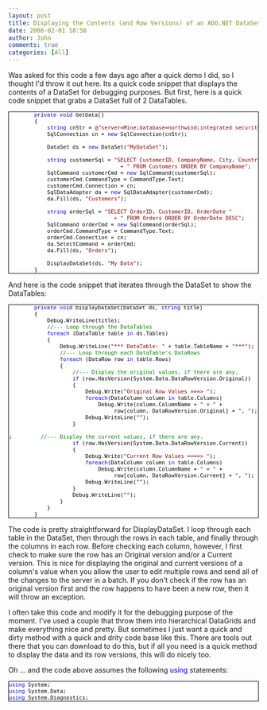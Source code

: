 ```yaml
---
layout: post
title: Displaying the Contents (and Row Versions) of an ADO.NET DataSet
date: 2008-02-01 18:50
author: John
comments: true
categories: [All]
---
```

<P>Was asked for this code a few days ago after a quick demo I did, so I thought I'd throw it out here. Its a&nbsp;quick code snippet that displays the contents of a DataSet for debugging purposes. But first, here is a quick code snippet that grabs a DataSet full of 2 DataTables.</P> <DIV style="BORDER-RIGHT: windowtext 1pt solid; PADDING-RIGHT: 0pt; BORDER-TOP: windowtext 1pt solid; PADDING-LEFT: 0pt; FONT-SIZE: 8pt; BACKGROUND: white; PADDING-BOTTOM: 0pt; BORDER-LEFT: windowtext 1pt solid; COLOR: black; PADDING-TOP: 0pt; BORDER-BOTTOM: windowtext 1pt solid; FONT-FAMILY: Courier New">&nbsp;&nbsp;&nbsp;&nbsp;&nbsp;&nbsp;&nbsp; <SPAN style="COLOR: blue">private</SPAN> <SPAN style="COLOR: blue">void</SPAN> GetData()<PRE style="MARGIN: 0px">&nbsp;&nbsp;&nbsp; &nbsp;&nbsp;&nbsp; {</PRE><PRE style="MARGIN: 0px">&nbsp;&nbsp;&nbsp; &nbsp;&nbsp;&nbsp; &nbsp;&nbsp;&nbsp; <SPAN style="COLOR: blue">string</SPAN> cnStr = <SPAN style="COLOR: maroon">@"server=Mine;database=northwind;integrated security=true;"</SPAN>;</PRE><PRE style="MARGIN: 0px">&nbsp;&nbsp;&nbsp; &nbsp;&nbsp;&nbsp; &nbsp;&nbsp;&nbsp; SqlConnection cn = <SPAN style="COLOR: blue">new</SPAN> SqlConnection(cnStr);</PRE><PRE style="MARGIN: 0px">&nbsp;</PRE><PRE style="MARGIN: 0px">&nbsp;&nbsp;&nbsp; &nbsp;&nbsp;&nbsp; &nbsp;&nbsp;&nbsp; DataSet ds = <SPAN style="COLOR: blue">new</SPAN> DataSet(<SPAN style="COLOR: maroon">"MyDataSet"</SPAN>);</PRE><PRE style="MARGIN: 0px">&nbsp;</PRE><PRE style="MARGIN: 0px">&nbsp;&nbsp;&nbsp; &nbsp;&nbsp;&nbsp; &nbsp;&nbsp;&nbsp; <SPAN style="COLOR: blue">string</SPAN> customerSql = <SPAN style="COLOR: maroon">"SELECT CustomerID, CompanyName, City, Country"</SPAN></PRE><PRE style="MARGIN: 0px"><SPAN style="COLOR: maroon">&nbsp;&nbsp;&nbsp;&nbsp;&nbsp;&nbsp;&nbsp;&nbsp;&nbsp;&nbsp;&nbsp;&nbsp;&nbsp;&nbsp;&nbsp;&nbsp;&nbsp;&nbsp;&nbsp;&nbsp;&nbsp;&nbsp;&nbsp;&nbsp;&nbsp;&nbsp;&nbsp;&nbsp;&nbsp;&nbsp;&nbsp;&nbsp;&nbsp;&nbsp;&nbsp;+ " FROM Customers ORDER BY CompanyName"</SPAN>;</PRE><PRE style="MARGIN: 0px">&nbsp;&nbsp;&nbsp; &nbsp;&nbsp;&nbsp; &nbsp;&nbsp;&nbsp; SqlCommand customerCmd = <SPAN style="COLOR: blue">new</SPAN> SqlCommand(customerSql);</PRE><PRE style="MARGIN: 0px">&nbsp;&nbsp;&nbsp; &nbsp;&nbsp;&nbsp; &nbsp;&nbsp;&nbsp; customerCmd.CommandType = CommandType.Text;</PRE><PRE style="MARGIN: 0px">&nbsp;&nbsp;&nbsp; &nbsp;&nbsp;&nbsp; &nbsp;&nbsp;&nbsp; customerCmd.Connection = cn;</PRE><PRE style="MARGIN: 0px">&nbsp;&nbsp;&nbsp; &nbsp;&nbsp;&nbsp; &nbsp;&nbsp;&nbsp; SqlDataAdapter da = <SPAN style="COLOR: blue">new</SPAN> SqlDataAdapter(customerCmd);</PRE><PRE style="MARGIN: 0px">&nbsp;&nbsp;&nbsp; &nbsp;&nbsp;&nbsp; &nbsp;&nbsp;&nbsp; da.Fill(ds, <SPAN style="COLOR: maroon">"Customers"</SPAN>);</PRE><PRE style="MARGIN: 0px">&nbsp;</PRE><PRE style="MARGIN: 0px">&nbsp;&nbsp;&nbsp; &nbsp;&nbsp;&nbsp; &nbsp;&nbsp;&nbsp; <SPAN style="COLOR: blue">string</SPAN> orderSql = <SPAN style="COLOR: maroon">"SELECT OrderID, CustomerID, OrderDate "</SPAN></PRE><PRE style="MARGIN: 0px"><SPAN style="COLOR: maroon">&nbsp;&nbsp;&nbsp;&nbsp;&nbsp;&nbsp;&nbsp;&nbsp;&nbsp;&nbsp;&nbsp;&nbsp;&nbsp;&nbsp;&nbsp;&nbsp;&nbsp;&nbsp;&nbsp;&nbsp;&nbsp;&nbsp;&nbsp;&nbsp;&nbsp;&nbsp;&nbsp;&nbsp;&nbsp;&nbsp;&nbsp;&nbsp;&nbsp;+ " FROM Orders ORDER BY OrderDate DESC"</SPAN>;</PRE><PRE style="MARGIN: 0px">&nbsp;&nbsp;&nbsp; &nbsp;&nbsp;&nbsp; &nbsp;&nbsp;&nbsp; SqlCommand orderCmd = <SPAN style="COLOR: blue">new</SPAN> SqlCommand(orderSql);</PRE><PRE style="MARGIN: 0px">&nbsp;&nbsp;&nbsp; &nbsp;&nbsp;&nbsp; &nbsp;&nbsp;&nbsp; orderCmd.CommandType = CommandType.Text;</PRE><PRE style="MARGIN: 0px">&nbsp;&nbsp;&nbsp; &nbsp;&nbsp;&nbsp; &nbsp;&nbsp;&nbsp; orderCmd.Connection = cn;</PRE><PRE style="MARGIN: 0px">&nbsp;&nbsp;&nbsp; &nbsp;&nbsp;&nbsp; &nbsp;&nbsp;&nbsp; da.SelectCommand = orderCmd;</PRE><PRE style="MARGIN: 0px">&nbsp;&nbsp;&nbsp; &nbsp;&nbsp;&nbsp; &nbsp;&nbsp;&nbsp; da.Fill(ds, <SPAN style="COLOR: maroon">"Orders"</SPAN>);</PRE><PRE style="MARGIN: 0px">&nbsp;</PRE><PRE style="MARGIN: 0px">&nbsp;&nbsp;&nbsp; &nbsp;&nbsp;&nbsp; &nbsp;&nbsp;&nbsp; DisplayDataSet(ds, <SPAN style="COLOR: maroon">"My Data"</SPAN>);</PRE><PRE style="MARGIN: 0px">&nbsp;&nbsp;&nbsp; &nbsp;&nbsp;&nbsp; }</PRE></DIV><!--EndFragment--> <P>And here is the code snippet that iterates through the DataSet to show the DataTables:</P> <DIV style="BORDER-RIGHT: windowtext 1pt solid; PADDING-RIGHT: 0pt; BORDER-TOP: windowtext 1pt solid; PADDING-LEFT: 0pt; FONT-SIZE: 8pt; BACKGROUND: white; PADDING-BOTTOM: 0pt; BORDER-LEFT: windowtext 1pt solid; COLOR: black; PADDING-TOP: 0pt; BORDER-BOTTOM: windowtext 1pt solid; FONT-FAMILY: Courier New">&nbsp;&nbsp;&nbsp;&nbsp;&nbsp;&nbsp;&nbsp; <SPAN style="COLOR: blue">private</SPAN> <SPAN style="COLOR: blue">void</SPAN> DisplayDataSet(DataSet ds, <SPAN style="COLOR: blue">string</SPAN> title)<PRE style="MARGIN: 0px">&nbsp;&nbsp;&nbsp; &nbsp;&nbsp;&nbsp; {</PRE><PRE style="MARGIN: 0px">&nbsp;&nbsp;&nbsp; &nbsp;&nbsp;&nbsp; &nbsp;&nbsp;&nbsp; Debug.WriteLine(title);</PRE><PRE style="MARGIN: 0px">&nbsp;&nbsp;&nbsp; &nbsp;&nbsp;&nbsp; &nbsp;&nbsp;&nbsp; <SPAN style="COLOR: green">//--- Loop through the DataTables</SPAN></PRE><PRE style="MARGIN: 0px">&nbsp;&nbsp;&nbsp; &nbsp;&nbsp;&nbsp; &nbsp;&nbsp;&nbsp; <SPAN style="COLOR: blue">foreach</SPAN> (DataTable table <SPAN style="COLOR: blue">in</SPAN> ds.Tables)</PRE><PRE style="MARGIN: 0px">&nbsp;&nbsp;&nbsp; &nbsp;&nbsp;&nbsp; &nbsp;&nbsp;&nbsp; {</PRE><PRE style="MARGIN: 0px">&nbsp;&nbsp;&nbsp; &nbsp;&nbsp;&nbsp; &nbsp;&nbsp;&nbsp; &nbsp;&nbsp;&nbsp; Debug.WriteLine(<SPAN style="COLOR: maroon">"*** DataTable: "</SPAN> + table.TableName + <SPAN style="COLOR: maroon">"***"</SPAN>);</PRE><PRE style="MARGIN: 0px">&nbsp;&nbsp;&nbsp; &nbsp;&nbsp;&nbsp; &nbsp;&nbsp;&nbsp; &nbsp;&nbsp;&nbsp; <SPAN style="COLOR: green">//--- Loop through each DataTable's DataRows</SPAN></PRE><PRE style="MARGIN: 0px">&nbsp;&nbsp;&nbsp; &nbsp;&nbsp;&nbsp; &nbsp;&nbsp;&nbsp; &nbsp;&nbsp;&nbsp; <SPAN style="COLOR: blue">foreach</SPAN> (DataRow row <SPAN style="COLOR: blue">in</SPAN> table.Rows)</PRE><PRE style="MARGIN: 0px">&nbsp;&nbsp;&nbsp; &nbsp;&nbsp;&nbsp; &nbsp;&nbsp;&nbsp; &nbsp;&nbsp;&nbsp; {</PRE><PRE style="MARGIN: 0px">&nbsp;&nbsp;&nbsp; &nbsp;&nbsp;&nbsp; &nbsp;&nbsp;&nbsp; &nbsp;&nbsp;&nbsp; &nbsp;&nbsp;&nbsp; <SPAN style="COLOR: green">//--- Display the original values, if there are any.</SPAN></PRE><PRE style="MARGIN: 0px">&nbsp;&nbsp;&nbsp; &nbsp;&nbsp;&nbsp; &nbsp;&nbsp;&nbsp; &nbsp;&nbsp;&nbsp; &nbsp;&nbsp;&nbsp; <SPAN style="COLOR: blue">if</SPAN> (row.HasVersion(System.Data.DataRowVersion.Original))</PRE><PRE style="MARGIN: 0px">&nbsp;&nbsp;&nbsp; &nbsp;&nbsp;&nbsp; &nbsp;&nbsp;&nbsp; &nbsp;&nbsp;&nbsp; &nbsp;&nbsp;&nbsp; {</PRE><PRE style="MARGIN: 0px">&nbsp;&nbsp;&nbsp; &nbsp;&nbsp;&nbsp; &nbsp;&nbsp;&nbsp; &nbsp;&nbsp;&nbsp; &nbsp;&nbsp;&nbsp; &nbsp;&nbsp;&nbsp; Debug.Write(<SPAN style="COLOR: maroon">"Original Row Values ===&gt; "</SPAN>);</PRE><PRE style="MARGIN: 0px">&nbsp;&nbsp;&nbsp; &nbsp;&nbsp;&nbsp; &nbsp;&nbsp;&nbsp; &nbsp;&nbsp;&nbsp; &nbsp;&nbsp;&nbsp; &nbsp;&nbsp;&nbsp; <SPAN style="COLOR: blue">foreach</SPAN>(DataColumn column <SPAN style="COLOR: blue">in</SPAN> table.Columns)</PRE><PRE style="MARGIN: 0px">&nbsp;&nbsp;&nbsp; &nbsp;&nbsp;&nbsp; &nbsp;&nbsp;&nbsp; &nbsp;&nbsp;&nbsp; &nbsp;&nbsp;&nbsp; &nbsp;&nbsp;&nbsp; &nbsp;&nbsp;&nbsp; Debug.Write(column.ColumnName + <SPAN style="COLOR: maroon">" = "</SPAN> + </PRE><PRE style="MARGIN: 0px">&nbsp;&nbsp;&nbsp;&nbsp;&nbsp;&nbsp;&nbsp;&nbsp;&nbsp;&nbsp;&nbsp;&nbsp;&nbsp;&nbsp;&nbsp;&nbsp;&nbsp;&nbsp;&nbsp;&nbsp;&nbsp;&nbsp;&nbsp;&nbsp;&nbsp;&nbsp;&nbsp;&nbsp;&nbsp;&nbsp;&nbsp;&nbsp;&nbsp;row[column, DataRowVersion.Original] + <SPAN style="COLOR: maroon">", "</SPAN>);</PRE><PRE style="MARGIN: 0px">&nbsp;&nbsp;&nbsp; &nbsp;&nbsp;&nbsp; &nbsp;&nbsp;&nbsp; &nbsp;&nbsp;&nbsp; &nbsp;&nbsp;&nbsp; &nbsp;&nbsp;&nbsp; Debug.WriteLine(<SPAN style="COLOR: maroon">""</SPAN>);</PRE><PRE style="MARGIN: 0px">&nbsp;&nbsp;&nbsp; &nbsp;&nbsp;&nbsp; &nbsp;&nbsp;&nbsp; &nbsp;&nbsp;&nbsp; &nbsp;&nbsp;&nbsp; }</PRE><PRE style="MARGIN: 0px">&nbsp;&nbsp;&nbsp; &nbsp;&nbsp;&nbsp; &nbsp;&nbsp;&nbsp
; &nbsp;&nbsp;&nbsp; &nbsp;&nbsp;&nbsp; <SPAN style="COLOR: green">//--- Display the current values, if there are any.</SPAN></PRE><PRE style="MARGIN: 0px">&nbsp;&nbsp;&nbsp; &nbsp;&nbsp;&nbsp; &nbsp;&nbsp;&nbsp; &nbsp;&nbsp;&nbsp; &nbsp;&nbsp;&nbsp; <SPAN style="COLOR: blue">if</SPAN> (row.HasVersion(System.Data.DataRowVersion.Current))</PRE><PRE style="MARGIN: 0px">&nbsp;&nbsp;&nbsp; &nbsp;&nbsp;&nbsp; &nbsp;&nbsp;&nbsp; &nbsp;&nbsp;&nbsp; &nbsp;&nbsp;&nbsp; {</PRE><PRE style="MARGIN: 0px">&nbsp;&nbsp;&nbsp; &nbsp;&nbsp;&nbsp; &nbsp;&nbsp;&nbsp; &nbsp;&nbsp;&nbsp; &nbsp;&nbsp;&nbsp; &nbsp;&nbsp;&nbsp; Debug.Write(<SPAN style="COLOR: maroon">"Current Row Values ====&gt; "</SPAN>);</PRE><PRE style="MARGIN: 0px">&nbsp;&nbsp;&nbsp; &nbsp;&nbsp;&nbsp; &nbsp;&nbsp;&nbsp; &nbsp;&nbsp;&nbsp; &nbsp;&nbsp;&nbsp; &nbsp;&nbsp;&nbsp; <SPAN style="COLOR: blue">foreach</SPAN>(DataColumn column <SPAN style="COLOR: blue">in</SPAN> table.Columns)</PRE><PRE style="MARGIN: 0px">&nbsp;&nbsp;&nbsp; &nbsp;&nbsp;&nbsp; &nbsp;&nbsp;&nbsp; &nbsp;&nbsp;&nbsp; &nbsp;&nbsp;&nbsp; &nbsp;&nbsp;&nbsp; &nbsp;&nbsp;&nbsp; Debug.Write(column.ColumnName + <SPAN style="COLOR: maroon">" = "</SPAN> + </PRE><PRE style="MARGIN: 0px">&nbsp;&nbsp;&nbsp;&nbsp;&nbsp;&nbsp;&nbsp;&nbsp;&nbsp;&nbsp;&nbsp;&nbsp;&nbsp;&nbsp;&nbsp;&nbsp;&nbsp;&nbsp;&nbsp;&nbsp;&nbsp;&nbsp;&nbsp;&nbsp;&nbsp;&nbsp;&nbsp;&nbsp;&nbsp;&nbsp;&nbsp;&nbsp;&nbsp;row[column, DataRowVersion.Current] + <SPAN style="COLOR: maroon">", "</SPAN>);</PRE><PRE style="MARGIN: 0px">&nbsp;&nbsp;&nbsp; &nbsp;&nbsp;&nbsp; &nbsp;&nbsp;&nbsp; &nbsp;&nbsp;&nbsp; &nbsp;&nbsp;&nbsp; &nbsp;&nbsp;&nbsp; Debug.WriteLine(<SPAN style="COLOR: maroon">""</SPAN>);</PRE><PRE style="MARGIN: 0px">&nbsp;&nbsp;&nbsp; &nbsp;&nbsp;&nbsp; &nbsp;&nbsp;&nbsp; &nbsp;&nbsp;&nbsp; &nbsp;&nbsp;&nbsp; }</PRE><PRE style="MARGIN: 0px">&nbsp;&nbsp;&nbsp; &nbsp;&nbsp;&nbsp; &nbsp;&nbsp;&nbsp; &nbsp;&nbsp;&nbsp; &nbsp;&nbsp;&nbsp; Debug.WriteLine(<SPAN style="COLOR: maroon">""</SPAN>);</PRE><PRE style="MARGIN: 0px">&nbsp;&nbsp;&nbsp; &nbsp;&nbsp;&nbsp; &nbsp;&nbsp;&nbsp; &nbsp;&nbsp;&nbsp; }</PRE><PRE style="MARGIN: 0px">&nbsp;&nbsp;&nbsp; &nbsp;&nbsp;&nbsp; &nbsp;&nbsp;&nbsp; }</PRE><PRE style="MARGIN: 0px">&nbsp;&nbsp;&nbsp; &nbsp;&nbsp;&nbsp; }</PRE></DIV><!--EndFragment--> <P>The code is pretty straightforward for DisplayDataSet. I loop through each table in the DataSet, then through the rows in each table, and finally through the columns in each row. Before checking each column, however, I first check to make sure the row has an Original version and/or a Current version. This is nice for displaying the original and current versions of a column's value when you allow the user to edit multiple rows and send all of the changes to the server in a batch. If you don't check if the row has an original version first and the row happens to have been a new row, then it will throw an exception. </P> <P>I&nbsp;often take this code and modify it for the debugging purpose of the moment. I've used a couple that throw them into hierarchical DataGrids and make everything nice and pretty. But sometimes I just want a quick and dirty method with a quick and drity code base like this.&nbsp;There are tools out there that you can download to do this, but if all you need is a quick method to display the data and its row versions, this will do nicely too.</P> <P>Oh ... and the code above assumes the following <SPAN style="COLOR: blue">using</SPAN> statements:</P> <DIV style="BORDER-RIGHT: windowtext 1pt solid; PADDING-RIGHT: 0pt; BORDER-TOP: windowtext 1pt solid; PADDING-LEFT: 0pt; FONT-SIZE: 8pt; BACKGROUND: white; PADDING-BOTTOM: 0pt; BORDER-LEFT: windowtext 1pt solid; COLOR: black; PADDING-TOP: 0pt; BORDER-BOTTOM: windowtext 1pt solid; FONT-FAMILY: Courier New"><PRE style="MARGIN: 0px"><SPAN style="COLOR: blue">using</SPAN> System;</PRE><PRE style="MARGIN: 0px"><SPAN style="COLOR: blue">using</SPAN> System.Data;</PRE><PRE style="MARGIN: 0px"><SPAN style="COLOR: blue">using</SPAN> System.Diagnostics;</PRE></DIV><!--EndFragment-->

